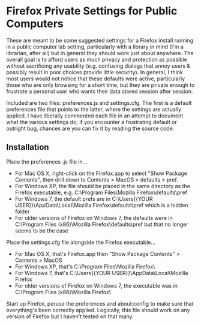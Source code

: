 # Firefox Private Settings for Public Computers

These are meant to be some suggested settings for a Firefox install running in a public computer lab setting, particularly with a library in mind (I'm a librarian, after all) but in general they should work just about anywhere. The overall goal is to afford users as much privacy and protection as possible without sacrificing any usability (e.g. confusing dialogs that annoy users & possibly result in poor choices provide little security). In general, I think most users would not notice that these defaults were active, particularly those who are only browsing for a short time, but they are private enough to frustrate a personal user who wants their data stored session after session.

Included are two files: preferences.js and settings.cfg. The first is a default preferences file that points to the latter, where the settings are actually applied. I have liberally commented each file in an attempt to document what the various settings do; if you encounter a frustrating default or outright bug, chances are you can fix it by reading the source code.

## Installation

Place the preferences .js file in...

- For Mac OS X, right-click on the Firefox.app to select "Show Package Contents", then drill down to Contents > MacOS > defaults > pref.
- For Windows XP, the file should be placed in the same directory as the Firefox executable, e.g. C:\Program Files\Mozilla Firefox\defaults\pref
- For Windows 7, the default prefs are in C:\Users\{{YOUR USER}}\AppData\Local\Mozilla Firefox\defaults\pref which is a hidden folder
- For older versions of Firefox on Windows 7, the defaults were in C:\Program Files (x86)\Mozilla Firefox\defaults\pref but that no longer seems to be the case

Place the settings.cfg file alongside the Firefox executable...

- For Mac OS X, that's Firefox.app then "Show Package Contents" > Contents > MacOS
- For Windows XP, that's C:\Program Files\Mozilla Firefox\
- For Windows 7, that's C:\Users\{{YOUR USER}}\AppData\Local\Mozilla Firefox
- For older versions of Firefox on Windows 7, the executable was in C:\Program Files (x86)\Mozilla Firefox\

Start up Firefox, peruse the preferences and about:config to make sure that everything's been correctly applied. Logically, this file should work on any version of Firefox but I haven't tested on that many.